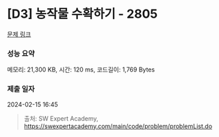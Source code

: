 # [D3] 농작물 수확하기 - 2805 

[문제 링크](https://swexpertacademy.com/main/code/problem/problemDetail.do?contestProbId=AV7GLXqKAWYDFAXB) 

### 성능 요약

메모리: 21,300 KB, 시간: 120 ms, 코드길이: 1,769 Bytes

### 제출 일자

2024-02-15 16:45



> 출처: SW Expert Academy, https://swexpertacademy.com/main/code/problem/problemList.do